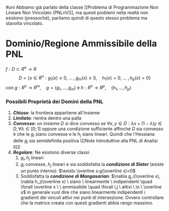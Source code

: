 #uni 
Abbiamo già parlato della classe [[Problema di Programmazione Non Lineare Non Vincolato (PNLnV)]], ma questi problemi nella realtà non esistono (pressoché), parliamo quindi di questo stesso problema ma stavolta vincolato.
# Dominio/Regione Ammissibile della PNL
$f:D\subset R^n \to R$ 
$$D=\{x\in R^n : g_1(x)≤0, \ ... \ , g_m(x) ≤ 0, \quad h_1(x)=0, \ ... \ ,h_p(x)=0\}$$con $g:R^n\to R^m, \quad g=(g_1, ...,g_m)$    e     $h:R^n\to R^p, \quad (h_1,...,h_p)$
### Possibili Proprietà dei Domini della PNL
1. ___Chiuso___: la frontiera appartiene all'insieme
2. ___Limitato___: rientra dentro una palla
3. ___Convesso___: 
   un insieme $D$ si dice convesso se $\forall x,y \in D:\lambda x+(1-\lambda)y \in D, \forall \lambda \in [0;1]$ 
   oppure una condizione sufficiente affinché $D$ sia convesso è che le $g_i$ siano convesse e le $h_j$ siano lineari. Quindi che l'Hessiana delle $g_i$ sia semidefinita positiva ([[Note Introduttive alla PNL di Analisi II]])
4. ___Regolare___: Ne esistono diverse classi:
   1. $g_i,h_j$ lineari
   2. $g_i$ convesse, $h_j$ lineari e sia soddisfatta la ___condizione di Slater___ (esiste un punto interno): $\exists \overline x:g(\overline x)<0$ 
   3. Soddisfatta la ___condizione di Mangasarian___: $\nabla g_i(\overline x), \nabla h_j(\overline x) \ siano \ linearmente \ indipendenti \quad \forall \overline x \ \ ammissibile \quad \forall i,j \ attivi \ in \ \overline x$ 
      in generale vuol dire che siano linearmente indipendenti i gradienti dei vincoli attivi nei punti di intersezione. Ovvero controllare che la matrice creata con questi gradienti abbia rango massimo.